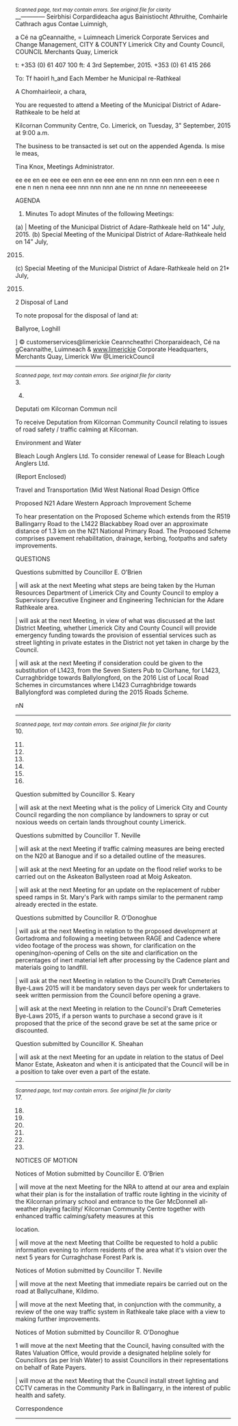 *<small>Scanned page, text may contain errors. See original file for clarity</small>*  
__—_—_—_—_ Seirbhisi Corpardideacha agus Bainistiocht Athruithe,
Comhairle Cathrach agus Contae Luimnigh,

a Cé na gCeannaithe,
= Luimneach
Limerick Corporate Services and Change Management,
CITY & COUNTY Limerick City and County Council,
COUNCIL Merchants Quay,
Limerick

t: +353 (0) 61 407 100
ft: 4
3rd September, 2015. +353 (0) 61 415 266

To: Tf haoirl h_and Each Member he Municipal
re-Rathkeal

A Chomhairleoir, a chara,

You are requested to attend a Meeting of the Municipal District of Adare-Rathkeale to be held at

Kilcornan Community Centre, Co. Limerick, on Tuesday, 3" September, 2015 at 9:00 a.m.

The business to be transacted is set out on the appended Agenda.
Is mise le meas,

Tina Knox,
Meetings Administrator.

ee ee en ee eee ee een enn ee eee enn enn nn nnn een nnn een n eee n ene n nen n nena eee nnn nnn nnn ane ne nn nnne nn neneeeeeese

AGENDA

1. Minutes
To adopt Minutes of the following Meetings:

(a) | Meeting of the Municipal District of Adare-Rathkeale held on 14" July, 2015.
(b) Special Meeting of the Municipal District of Adare-Rathkeale held on 14” July,

2015.
(c) Special Meeting of the Municipal District of Adare-Rathkeale held on 21* July,

2015.

2 Disposal of Land

To note proposal for the disposal of land at:

Ballyroe, Loghill

] © customerservices@limerickie
Ceanncheathri Chorparaideach, Cé na gCeannaithe, Luimneach & www.limerickie
Corporate Headquarters, Merchants Quay, Limerick Ww @LimerickCouncil

---
*<small>Scanned page, text may contain errors. See original file for clarity</small>*  
3.

4.

Deputati om Kilcornan Commun ncil

To receive Deputation from Kilcornan Community Council relating to issues of road
safety / traffic calming at Kilcornan.

Environment and Water

Bleach Lough Anglers Ltd.
To consider renewal of Lease for Bleach Lough Anglers Ltd.

(Report Enclosed)

Travel and Transportation (Mid West National Road Design Office

Proposed N21 Adare Western Approach Improvement Scheme

To hear presentation on the Proposed Scheme which extends from the R519 Ballingarry
Road to the L1422 Blackabbey Road over an approximate distance of 1.3 km on the N21
National Primary Road. The Proposed Scheme comprises pavement rehabilitation,
drainage, kerbing, footpaths and safety improvements.

QUESTIONS

Questions submitted by Councillor E. O’Brien

| will ask at the next Meeting what steps are being taken by the Human Resources
Department of Limerick City and County Council to employ a Supervisory Executive
Engineer and Engineering Technician for the Adare Rathkeale area.

| will ask at the next Meeting, in view of what was discussed at the last District Meeting,
whether Limerick City and County Council will provide emergency funding towards the
provision of essential services such as street lighting in private estates in the District not
yet taken in charge by the Council.

| will ask at the next Meeting if consideration could be given to the substitution of L1423,
from the Seven Sisters Pub to Clorhane, for L1423, Curraghbridge towards Ballylongford,
on the 2016 List of Local Road Schemes in circumstances where L1423 Curraghbridge
towards Ballylongford was completed during the 2015 Roads Scheme.

nN

---
*<small>Scanned page, text may contain errors. See original file for clarity</small>*  
10.

11.

12.

13.

14.

15.

16.

Question submitted by Councillor S. Keary

| will ask at the next Meeting what is the policy of Limerick City and County Council
regarding the non compliance by landowners to spray or cut noxious weeds on certain
lands throughout county Limerick.

Questions submitted by Councillor T. Neville

| will ask at the next Meeting if traffic calming measures are being erected on the N20 at
Banogue and if so a detailed outline of the measures.

| will ask at the next Meeting for an update on the flood relief works to be carried out on
the Askeaton Ballysteen road at Moig Askeaton.

| will ask at the next Meeting for an update on the replacement of rubber speed ramps in
St. Mary's Park with ramps similar to the permanent ramp already erected in the estate.

Questions submitted by Councillor R. O’Donoghue

| will ask at the next Meeting in relation to the proposed development at Gortadroma and
following a meeting between RAGE and Cadence where video footage of the process
was shown, for clarification on the opening/non-opening of Cells on the site and
clarification on the percentages of inert material left after processing by the Cadence
plant and materials going to landfill.

| will ask at the next Meeting in relation to the Council’s Draft Cemeteries Bye-Laws 2015
will it be mandatory seven days per week for undertakers to seek written permission from
the Council before opening a grave.

| will ask at the next Meeting in relation to the Council's Draft Cemeteries Bye-Laws
2015, if a person wants to purchase a second grave is it proposed that the price of the
second grave be set at the same price or discounted.

Question submitted by Councillor K. Sheahan

| will ask at the next Meeting for an update in relation to the status of Deel Manor Estate,
Askeaton and when it is anticipated that the Council will be in a position to take over
even a part of the estate.

---
*<small>Scanned page, text may contain errors. See original file for clarity</small>*  
17.

18.

19.

20.

21.

22.

23.

NOTICES OF MOTION

Notices of Motion submitted by Councillor E. O’Brien

| will move at the next Meeting for the NRA to attend at our area and explain what their
plan is for the installation of traffic route lighting in the vicinity of the Kilcornan primary
school and entrance to the Ger McDonnell all-weather playing facility/ Kilcornan
Community Centre together with enhanced traffic calming/safety measures at this

location.

| will move at the next Meeting that Coillte be requested to hold a public information
evening to inform residents of the area what it's vision over the next 5 years for
Curraghchase Forest Park is.

Notices of Motion submitted by Councillor T. Neville

| will move at the next Meeting that immediate repairs be carried out on the road at
Ballyculhane, Kildimo.

| will move at the next Meeting that, in conjunction with the community, a review of the
one way traffic system in Rathkeale take place with a view to making further
improvements.

Notices of Motion submitted by Councillor R. O'Donoghue

1 will move at the next Meeting that the Council, having consulted with the Rates
Valuation Office, would provide a designated helpline solely for Councillors (as per Irish
Water) to assist Councillors in their representations on behalf of Rate Payers.

| will move at the next Meeting that the Council install street lighting and CCTV cameras
in the Community Park in Ballingarry, in the interest of public health and safety.

Correspondence

---
